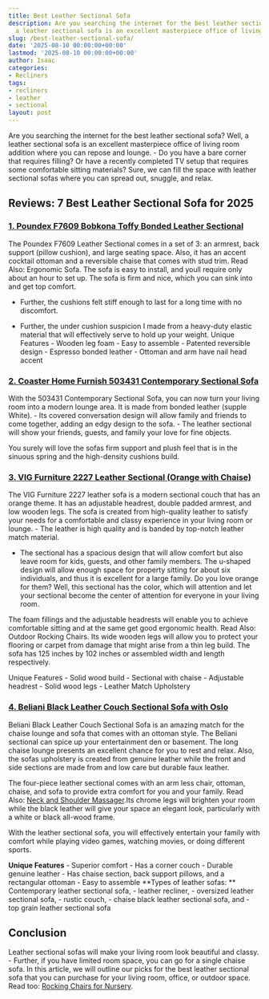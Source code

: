```yaml
---
title: Best Leather Sectional Sofa
description: Are you searching the internet for the best leather sectional sofa? Well,
  a leather sectional sofa is an excellent masterpiece office of living room addition...
slug: /best-leather-sectional-sofa/
date: '2025-08-10 00:00:00+00:00'
lastmod: '2025-08-10 00:00:00+00:00'
author: Isaac
categories:
- Recliners
tags:
- recliners
- leather
- sectional
layout: post
---
```

Are you searching the internet for the best leather sectional sofa? Well, a leather sectional sofa is an excellent masterpiece office of living room addition where you can repose and lounge. - Do you have a bare corner that requires filling? Or have a recently completed TV setup that requires some comfortable sitting materials? Sure, we can fill the space with leather sectional sofas where you can spread out, snuggle, and relax.

##  Reviews: 7 Best Leather Sectional Sofa for 2025

###  [1. Poundex F7609 Bobkona Toffy Bonded Leather Sectional](https://www.amazon.com/dp/B01CAJSJR4/?tag=p-policy-20)

The Poundex F7609 Leather Sectional comes in a set of 3: an armrest, back support (pillow cushion), and large seating space. Also, it has an accent cocktail ottoman and a reversible chaise that comes with stud trim. Read Also: Ergonomic Sofa. The sofa is easy to install, and youll require only about an hour to set up. The sofa is firm and nice, which you can sink into and get top comfort.

- Further, the cushions felt stiff enough to last for a long time with no discomfort.

- Further, the under cushion suspicion I made from a heavy-duty elastic material that will effectively serve to hold up your weight. Unique Features - Wooden leg foam - Easy to assemble - Patented reversible design - Espresso bonded leather - Ottoman and arm have nail head accent

###  [2. Coaster Home Furnish 503431 Contemporary Sectional Sofa](https://www.amazon.com/dp/B00R2P6N8O/?tag=p-policy-20)

With the 503431 Contemporary Sectional Sofa, you can now turn your living room into a modern lounge area. It is made from bonded leather (supple White). - Its covered conversation design will allow family and friends to come together, adding an edgy design to the sofa. - The leather sectional will show your friends, guests, and family your love for fine objects.

You surely will love the sofas firm support and plush feel that is in the sinuous spring and the high-density cushions build.

###  [3. VIG Furniture 2227 Leather Sectional (Orange with Chaise)](https://www.amazon.com/dp/B00CRT52ZA/tag=p-policy-20)

The VIG Furniture 2227 leather sofa is a modern sectional couch that has an orange theme. It has an adjustable headrest, double padded armrest, and low wooden legs. The sofa is created from high-quality leather to satisfy your needs for a comfortable and classy experience in your living room or lounge. - The leather is high quality and is banded by top-notch leather match material.

- The sectional has a spacious design that will allow comfort but also leave room for kids, guests, and other family members. The u-shaped design will allow enough space for property sitting for about six individuals, and thus it is excellent for a large family. Do you love orange for them? Well, this sectional has the color, which will attention and let your sectional become the center of attention for everyone in your living room.

The foam fillings and the adjustable headrests will enable you to achieve comfortable sitting and at the same get good ergonomic health. Read Also: Outdoor Rocking Chairs. Its wide wooden legs will allow you to protect your flooring or carpet from damage that might arise from a thin leg build. The sofa has 125 inches by 102 inches or assembled width and length respectively.

Unique Features - Solid wood build - Sectional with chaise - Adjustable headrest - Solid wood legs - Leather Match Upholstery

###  [4. Beliani Black Leather Couch Sectional Sofa with Oslo](https://www.amazon.com/dp/B00TB2J0KE/?tag=p-policy-20)

Beliani Black Leather Couch Sectional Sofa is an amazing match for the chaise lounge and sofa that comes with an ottoman style. The Beliani sectional can spice up your entertainment den or basement. The long chaise lounge presents an excellent chance for you to rest and relax. Also, the sofas upholstery is created from genuine leather while the front and side sections are made from and low care but durable faux leather.

The four-piece leather sectional comes with an arm less chair, ottoman, chaise, and sofa to provide extra comfort for you and your family. Read Also: [Neck and Shoulder Massager](https://pestpolicy.com/best-neck-and-shoulder-massager/).Its chrome legs will brighten your room while the black leather will give your space an elegant look, particularly with a white or black all-wood frame.

With the leather sectional sofa, you will effectively entertain your family with comfort while playing video games, watching movies, or doing different sports.

**Unique Features** - Superior comfort - Has a corner couch - Durable genuine leather - Has chaise section, back support pillows, and a rectangular ottoman - Easy to assemble **Types of leather sofas: ** Contemporary leather sectional sofa, - leather recliner, - oversized leather sectional sofa, - rustic couch, - chaise black leather sectional sofa, and - top grain leather sectional sofa

##  Conclusion

Leather sectional sofas will make your living room look beautiful and classy. - Further, if you have limited room space, you can go for a single chaise sofa. In this article, we will outline our picks for the best leather sectional sofa that you can purchase for your living room, office, or outdoor space. Read too: [Rocking Chairs for Nursery](https://pestpolicy.com/best-rocking-chairs-for-nursery/).